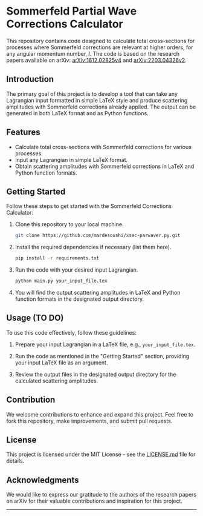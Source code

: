 # Sommerfeld Partial Wave Corrections Calculator

This repository contains code designed to calculate total cross-sections for processes where Sommerfeld corrections are relevant at higher orders, for any angular momentum number, *l*. The code is based on the research papers available on arXiv: [arXiv:1612.02825v4](https://arxiv.org/abs/1612.02825v4) and [arXiv:2203.04326v2](https://arxiv.org/abs/2203.04326v2).

## Introduction

The primary goal of this project is to develop a tool that can take any Lagrangian input formatted in simple LaTeX style and produce scattering amplitudes with Sommerfeld corrections already applied. The output can be generated in both LaTeX format and as Python functions.

## Features

- Calculate total cross-sections with Sommerfeld corrections for various processes.
- Input any Lagrangian in simple LaTeX format.
- Obtain scattering amplitudes with Sommerfeld corrections in LaTeX and Python function formats.

## Getting Started

Follow these steps to get started with the Sommerfeld Corrections Calculator:

1. Clone this repository to your local machine.

   ```bash
   git clone https://github.com/mardesoushi/xsec-parwaver.py.git
   ```

2. Install the required dependencies if necessary (list them here).

   ```bash
   pip install -r requirements.txt
   ```

3. Run the code with your desired input Lagrangian.

   ```bash
   python main.py your_input_file.tex
   ```

4. You will find the output scattering amplitudes in LaTeX and Python function formats in the designated output directory.

## Usage (TO DO)

To use this code effectively, follow these guidelines:

1. Prepare your input Lagrangian in a LaTeX file, e.g., `your_input_file.tex`.

2. Run the code as mentioned in the "Getting Started" section, providing your input LaTeX file as an argument.

3. Review the output files in the designated output directory for the calculated scattering amplitudes.

## Contribution

We welcome contributions to enhance and expand this project. Feel free to fork this repository, make improvements, and submit pull requests.

## License

This project is licensed under the MIT License - see the [LICENSE.md](LICENSE.md) file for details.

## Acknowledgments

We would like to express our gratitude to the authors of the research papers on arXiv for their valuable contributions and inspiration for this project.

---
